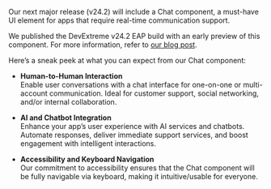 Our next major release (v24.2) will include a Chat component, a must-have UI element for apps that require real-time communication support.

We published the DevExtreme v24.2 EAP build with an early preview of this component. For more information, refer to [our blog post](https://community.devexpress.com/blogs/javascript/archive/2024/09/19/devextreme-early-access-preview-v24-2.aspx).

<!--split-->

Here’s a sneak peek at what you can expect from our Chat component: 

- **Human-to-Human Interaction**\
Enable user conversations with a chat interface for one-on-one or multi-account communication. Ideal for customer support, social networking, and/or internal collaboration.

- **AI and Chatbot Integration**\
Enhance your app’s user experience with AI services and chatbots. Automate responses, deliver immediate support services, and boost engagement with intelligent interactions.

- **Accessibility and Keyboard Navigation**\
Our commitment to accessibility ensures that the Chat component will be fully navigable via keyboard, making it intuitive/usable for everyone.